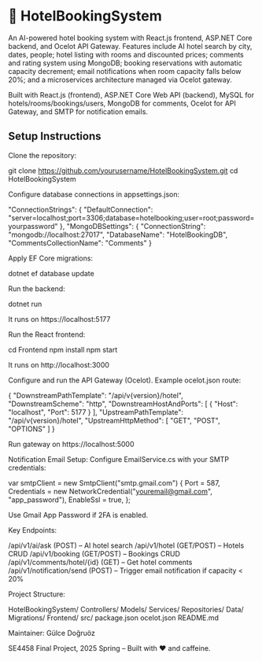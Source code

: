 # 🏨 HotelBookingSystem

An AI-powered hotel booking system with React.js frontend, ASP.NET Core backend, and Ocelot API Gateway. Features include AI hotel search by city, dates, people; hotel listing with rooms and discounted prices; comments and rating system using MongoDB; booking reservations with automatic capacity decrement; email notifications when room capacity falls below 20%; and a microservices architecture managed via Ocelot gateway.

Built with React.js (frontend), ASP.NET Core Web API (backend), MySQL for hotels/rooms/bookings/users, MongoDB for comments, Ocelot for API Gateway, and SMTP for notification emails.

## Setup Instructions

Clone the repository:

git clone https://github.com/yourusername/HotelBookingSystem.git
cd HotelBookingSystem

Configure database connections in appsettings.json:

"ConnectionStrings": {
  "DefaultConnection": "server=localhost;port=3306;database=hotelbooking;user=root;password=yourpassword"
},
"MongoDBSettings": {
  "ConnectionString": "mongodb://localhost:27017",
  "DatabaseName": "HotelBookingDB",
  "CommentsCollectionName": "Comments"
}

Apply EF Core migrations:

dotnet ef database update

Run the backend:

dotnet run

It runs on https://localhost:5177

Run the React frontend:

cd Frontend
npm install
npm start

It runs on http://localhost:3000

Configure and run the API Gateway (Ocelot). Example ocelot.json route:

{
  "DownstreamPathTemplate": "/api/v{version}/hotel",
  "DownstreamScheme": "http",
  "DownstreamHostAndPorts": [
    { "Host": "localhost", "Port": 5177 }
  ],
  "UpstreamPathTemplate": "/api/v{version}/hotel",
  "UpstreamHttpMethod": [ "GET", "POST", "OPTIONS" ]
}

Run gateway on https://localhost:5000

Notification Email Setup: Configure EmailService.cs with your SMTP credentials:

var smtpClient = new SmtpClient("smtp.gmail.com")
{
    Port = 587,
    Credentials = new NetworkCredential("youremail@gmail.com", "app_password"),
    EnableSsl = true,
};

Use Gmail App Password if 2FA is enabled.

Key Endpoints:

/api/v1/ai/ask (POST) – AI hotel search
/api/v1/hotel (GET/POST) – Hotels CRUD
/api/v1/booking (GET/POST) – Bookings CRUD
/api/v1/comments/hotel/{id} (GET) – Get hotel comments
/api/v1/notification/send (POST) – Trigger email notification if capacity < 20%

Project Structure:

HotelBookingSystem/
Controllers/
Models/
Services/
Repositories/
Data/
Migrations/
Frontend/
src/
package.json
ocelot.json
README.md

Maintainer: Gülce Doğruöz 

SE4458 Final Project, 2025 Spring – Built with ❤️ and caffeine.
